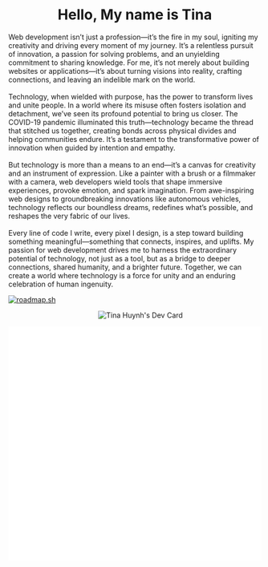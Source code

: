 <h1 align="center">Hello, My name is Tina</h1>

<div align="right">
  <p align="left">
    Web development isn’t just a profession—it’s the fire in my soul, igniting my creativity and driving every moment of my journey. It’s a relentless pursuit of innovation, a passion for solving problems, and an unyielding commitment to sharing knowledge. For me, it’s not merely about building websites or applications—it’s about turning visions into reality, crafting connections, and leaving an indelible mark on the world.
    <br><br>
    Technology, when wielded with purpose, has the power to transform lives and unite people. In a world where its misuse often fosters isolation and detachment, we’ve seen its profound potential to bring us closer. The COVID-19 pandemic illuminated this truth—technology became the thread that stitched us together, creating bonds across physical divides and helping communities endure. It’s a testament to the transformative power of innovation when guided by intention and empathy.
    <br><br>
    But technology is more than a means to an end—it’s a canvas for creativity and an instrument of expression. Like a painter with a brush or a filmmaker with a camera, web developers wield tools that shape immersive experiences, provoke emotion, and spark imagination. From awe-inspiring web designs to groundbreaking innovations like autonomous vehicles, technology reflects our boundless dreams, redefines what’s possible, and reshapes the very fabric of our lives.
    <br><br>
    Every line of code I write, every pixel I design, is a step toward building something meaningful—something that connects, inspires, and uplifts. My passion for web development drives me to harness the extraordinary potential of technology, not just as a tool, but as a bridge to deeper connections, shared humanity, and a brighter future. Together, we can create a world where technology is a force for unity and an enduring celebration of human ingenuity.
  </p>
</div>


[![roadmap.sh](https://roadmap.sh/card/wide/66db87afc46f68d052af5905?variant=light&roadmaps=full-stack%2Cpython%2Creact%2Cjava)](https://roadmap.sh)
<br>

  <a href="https://app.daily.dev/tmchuynh"><img align="right" src="https://github.com/tmchuynh/tmchuynh/blob/master/devcard.svg" width="325" alt="Tina Huynh's Dev Card"/></a>
  
  <br>

 </div>
  
![Activity](/metrics.plugin.activity.svg)


